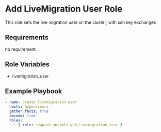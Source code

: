 # Add LiveMigration User Role

This role sets the live migration user on the cluster, with ssh key exchanges

## Requirements

no requirement.

## Role Variables

- livemigration_user

## Example Playbook

```yaml
- name: Create livemigration user
  hosts: hypervisors
  gather_facts: true
  become: true
  roles:
    - { role: seapath_ansible.add_livemigration_user }
```
